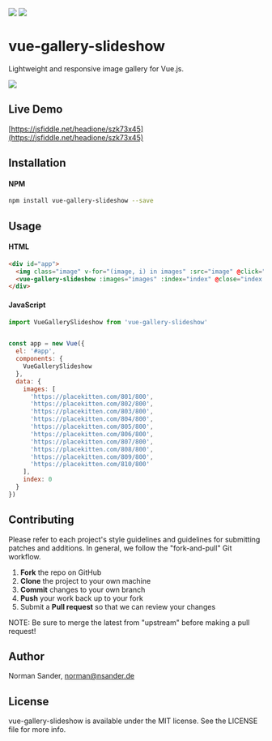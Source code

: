 <p>
  <a href="https://travis-ci.org/KitchenStories/vue-gallery-slideshow"><img src="https://img.shields.io/travis/KitchenStories/vue-gallery-slideshow.svg?style=flat-square"></a>
  <a href="https://www.npmjs.com/package/vue-gallery-slideshow"><img src="https://img.shields.io/npm/dt/vue-gallery-slideshow.svg?style=flat-square"></a>
</p>  

# vue-gallery-slideshow

Lightweight and responsive image gallery for Vue.js.

![](https://github.com/KitchenStories/vue-gallery-slideshow/blob/master/images/demo.gif)

## Live Demo
[https://jsfiddle.net/headione/szk73x45](https://jsfiddle.net/headione/szk73x45)

## Installation

#### NPM

```bash
npm install vue-gallery-slideshow --save
```

## Usage

#### HTML

```html
<div id="app">
  <img class="image" v-for="(image, i) in images" :src="image" @click="index = i">
  <vue-gallery-slideshow :images="images" :index="index" @close="index = null"></vue-gallery-slideshow>
</div>
```


#### JavaScript

```javascript
import VueGallerySlideshow from 'vue-gallery-slideshow'


const app = new Vue({
  el: '#app',
  components: {
    VueGallerySlideshow
  },
  data: {
    images: [
      'https://placekitten.com/801/800',
      'https://placekitten.com/802/800',
      'https://placekitten.com/803/800',
      'https://placekitten.com/804/800',
      'https://placekitten.com/805/800',
      'https://placekitten.com/806/800',
      'https://placekitten.com/807/800',
      'https://placekitten.com/808/800',
      'https://placekitten.com/809/800',
      'https://placekitten.com/810/800'
    ],
    index: 0
  }
})

```

## Contributing

Please refer to each project's style guidelines and guidelines for submitting patches and additions. In general, we follow the "fork-and-pull" Git workflow.

 1. **Fork** the repo on GitHub
 2. **Clone** the project to your own machine
 3. **Commit** changes to your own branch
 4. **Push** your work back up to your fork
 5. Submit a **Pull request** so that we can review your changes

NOTE: Be sure to merge the latest from "upstream" before making a pull request!

## Author

Norman Sander, norman@nsander.de

## License

vue-gallery-slideshow is available under the MIT license. See the LICENSE file for more info.

